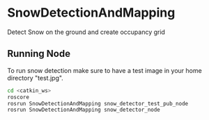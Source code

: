 # SnowDetectionAndMapping
Detect Snow on the ground and create occupancy grid
## Running Node
To run snow detection make sure to have a test image in your home directory "test.jpg".
```bash
cd <catkin_ws>
roscore
rosrun SnowDetectionAndMapping snow_detector_test_pub_node
rosrun SnowDetectionAndMapping snow_detector_node
```
